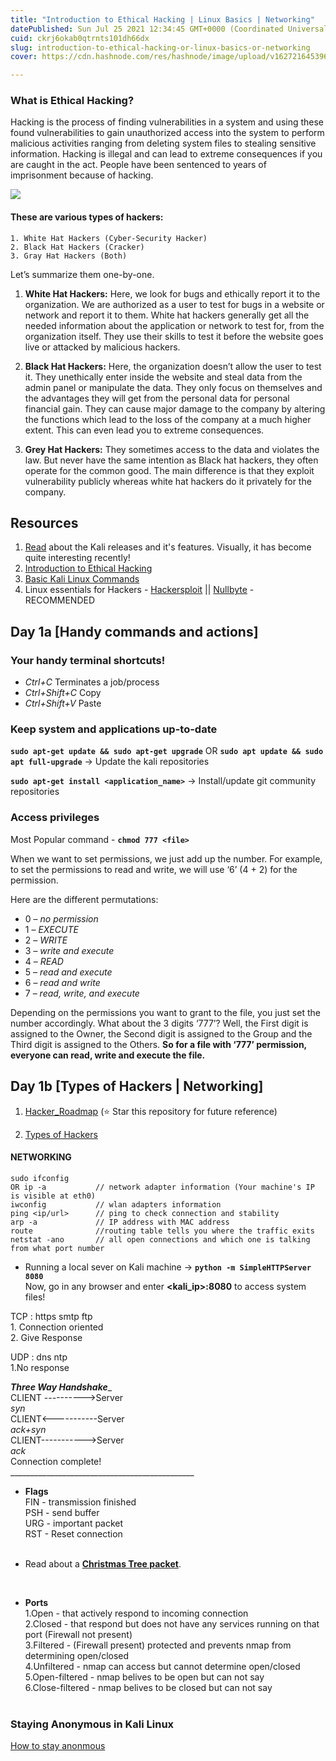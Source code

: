 ```yaml
---
title: "Introduction to Ethical Hacking | Linux Basics | Networking"
datePublished: Sun Jul 25 2021 12:34:45 GMT+0000 (Coordinated Universal Time)
cuid: ckrj6okab0qtrnts101dh66dx
slug: introduction-to-ethical-hacking-or-linux-basics-or-networking
cover: https://cdn.hashnode.com/res/hashnode/image/upload/v1627216453964/P2uGgeBPL.webp

---
```


### What is Ethical Hacking?
Hacking is the process of finding vulnerabilities in a system and using these found vulnerabilities to gain unauthorized access into the system to perform malicious activities ranging from deleting system files to stealing sensitive information. Hacking is illegal and can lead to extreme consequences if you are caught in the act. People have been sentenced to years of imprisonment because of hacking.

<img src="https://d1jnx9ba8s6j9r.cloudfront.net/blog/wp-content/uploads/2018/12/Ethical-Hacking-What-is-Ethical-Hacking-Edureka-768x304.png">

#### These are various types of hackers:

```
1. White Hat Hackers (Cyber-Security Hacker)           
2. Black Hat Hackers (Cracker)                         
3. Gray Hat Hackers (Both) 
```

Let’s summarize them one-by-one.

1. <b>White Hat Hackers:</b>
Here, we look for bugs and ethically report it to the organization. We are authorized as a user to test for bugs in a website or network and report it to them. White hat hackers generally get all the needed information about the application or network to test for, from the organization itself. They use their skills to test it before the website goes live or attacked by malicious hackers.

2. <b>Black Hat Hackers:</b>
Here, the organization doesn’t allow the user to test it. They unethically enter inside the website and steal data from the admin panel or manipulate the data. They only focus on themselves and the advantages they will get from the personal data for personal financial gain. They can cause major damage to the company by altering the functions which lead to the loss of the company at a much higher extent. This can even lead you to extreme consequences.

3. <b>Grey Hat Hackers:</b>
They sometimes access to the data and violates the law. But never have the same intention as Black hat hackers, they often operate for the common good. The main difference is that they exploit vulnerability publicly whereas white hat hackers do it privately for the company.

## Resources

1. [Read](https://www.kali.org/blog/) about the Kali releases and it's features. Visually, it has become quite interesting recently! 
2. [Introduction to Ethical Hacking](http://wiki.cas.mcmaster.ca/index.php/Ethical_Hacking)
3. [Basic Kali Linux Commands](https://github.com/dexter-11/Konnexions-2020/blob/master/Day%201/Kali-Linux_Command_List.txt)
4. Linux essentials for Hackers - [Hackersploit](https://hackersploit.org/linux-essentials-for-hackers/) || [Nullbyte](https://null-byte.wonderhowto.com/how-to/linux-basics/) - RECOMMENDED




## Day 1a [Handy commands and actions]

### Your handy terminal shortcuts!
* *Ctrl+C* Terminates a job/process
* *Ctrl+Shift+C* Copy
* *Ctrl+Shift+V* Paste

### Keep system and applications up-to-date

**`sudo apt-get update && sudo apt-get upgrade`** OR **`sudo apt update && sudo apt full-upgrade`**    -> Update the kali repositories

**`sudo apt-get install <application_name>`** -> Install/update git community repositories


### Access privileges
Most Popular command - **`chmod 777 <file>`**   
            
When we want to set permissions, we just add up the number. 
For example, to set the permissions to read and write, we will use ‘6’ (4 + 2) for the permission. 
 
Here are the different permutations:
   * 0 – *no permission*
   * 1 – *EXECUTE*
   * 2 – *WRITE*
   * 3 – *write and execute*
   * 4 – *READ*
   * 5 – *read and execute*
   * 6 – *read and write*
   * 7 – *read, write, and execute*
   
Depending on the permissions you want to grant to the file, you just set the number accordingly.
What about the 3 digits ‘777’? Well, the First digit is assigned to the Owner, the Second digit is assigned to the Group and the Third digit is assigned to the Others. 
**So for a file with ‘777’ permission, everyone can read, write and execute the file.**


## Day 1b [Types of Hackers | Networking]

1. [Hacker_Roadmap](https://github.com/sundowndev/hacker-roadmap#wrench-exploitation-tools) (:star: Star this repository for future reference)

2. [Types of Hackers](https://www.malwarefox.com/types-of-hackers/) 

#### NETWORKING
```
sudo ifconfig 
OR ip -a           // network adapter information (Your machine's IP is visible at eth0)
iwconfig           // wlan adapters information
ping <ip/url>      // ping to check connection and stability
arp -a             // IP address with MAC address
route              //routing table tells you where the traffic exits
netstat -ano       // all open connections and which one is talking from what port number
```

* Running a local sever on Kali machine -> **`python -m SimpleHTTPServer 8080`** <br/>
Now, go in any browser and enter **<kali_ip>:8080** to access system files! <br/>

TCP : https   smtp   ftp <br/>
    1. Connection oriented <br/>
    2. Give Response <br/>
    
UDP : dns   ntp <br/>
    1.No response <br/>

_____________Three Way Handshake______________ <br/>
CLIENT  ---------->Server    <br/>
          *syn* <br/>
CLIENT<-----------Server <br/>
          *ack+syn* <br/>
CLIENT----------->Server<br/>
          *ack* <br/>
Connection complete! <br/>
______________________________________________ <br/>

* **Flags** <br/>
FIN - transmission finished <br/>
PSH - send buffer <br/>
URG - important packet <br/>
RST - Reset connection <br/> <br/>

* Read about a [**Christmas Tree packet**](https://en.wikipedia.org/wiki/Christmas_tree_packet).
<br/>

* **Ports**  <br/>
1.Open  - that actively respond to incoming connection <br/>
2.Closed  - that respond but does not have any services running on that port (Firewall not present) <br/>
3.Filtered - (Firewall present) protected and prevents nmap from determining open/closed <br/>
4.Unfiltered  -  nmap can access but cannot determine open/closed <br/>
5.Open-filtered - nmap belives to be open but can not say <br/>
6.Close-filtered - nmap belives to be closed but can not say <br/> <br/>


### Staying Anonymous in Kali Linux
[How to stay anonmous](https://www.youtube.com/watch?v=VZMHfO9rOCg&list=PLBf0hzazHTGOh6JBKc8WkpyuZgDPW6yTk&ab_channel=HackerSploit)